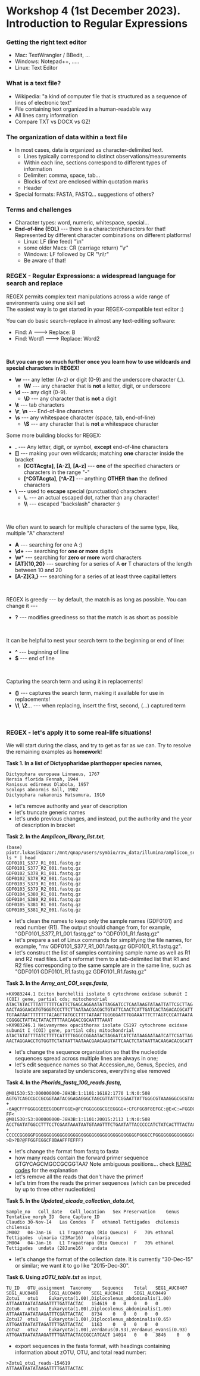 # Workshop 4 (1st December 2023). Introduction to Regular Expressions

### Getting the right text editor
* Mac: TextWrangler / BBedit, ...
* Windows: Notepad++, .....
* Linux: Text Editor

### What is a text file?
* Wikipedia: "a kind of computer file that is structured as a sequence of lines of electronic text"
* File containing text organized in a human-readable way
* All lines carry information
* Compare TXT vs DOCX vs GZ!


### The organization of data within a text file
* In most cases, data is organized as character-delimited text.
    - Lines typically correspond to distinct observations/measurements
    - Within each line, sections correspond to different types of information
    - Delimiter: comma, space, tab...
    - Blocks of text are enclosed within quotation marks
    - Header
* Special formats: FASTA, FASTQ... suggestions of others?

### Terms and challenges
* Character types: word, numeric, whitespace, special...
* **End-of-line (EOL)** --- there is a character/characters for that! Represented by different character combinations on different platforms!
    - Linux: LF (line feed) "\n"  
    - some older Macs: CR (carriage return) "\r"  
    - Windows: LF followed by CR "\n\r"  
    - Be aware of that!  
  
### REGEX - Regular Expressions: a widespread language for search and replace
REGEX permits complex text manipulations across a wide range of environments using one skill set  
The easiest way is to get started in your REGEX-compatible text editor :)  

You can do basic search-replace in almost any text-editing software:
  * Find: A     ---> Replace: B  
  * Find: Word1 ---> Replace: Word2  
    
&nbsp;  
  
**But you can go so much further once you learn how to use wildcards and special characters in REGEX!**  
  * **\w** --- any letter (A-z) or digit (0-9) and the underscore character (_).
      * **\W** --- any character that is **not** a letter, digit, or underscore
  * **\d** --- any digit (0-9).
      * **\D** --- any character that is **not** a digit
  * **\t** --- tab characters
  * **\r**, **\n** --- End-of-line characters
  * **\s** --- any whitespace character (space, tab, end-of-line)   
      * **\S** --- any character that is **not** a whitespace character
&nbsp;  

Some more building blocks for REGEX: 
  * **.** --- Any letter, digit, or symbol, **except** end-of-line characters
  * **[]** --- making your own wildcards; matching **one** character inside the bracket
      * **[CGTAcgta]**, **[A-Z]**, **[A-z]**  --- **one** of the specified characters or characters in the range "-"  
      * **[^CGTAcgta]**, **[^A-Z]** --- anything **OTHER than** the defined characters 
  * **\\** ---  used to **escape** special (punctuation) characters
      * **\\.** --- an actual escaped dot, rather than any character!   
      * **\\\\** --- escaped "backslash" character :)  
  
&nbsp;  

We often want to search for multiple characters of the same type, like, multiple "A" characters!  
  * **A** --- searching for one A :)
  * **\d+** --- searching for **one or more** digits  
  * **\w*** --- searching for **zero or more** word characters  
  * **[AT]{10,20}** --- searching for a series of A **or** T characters of the length between 10 and 20  
  * **[A-Z]{3,}** --- searching for a series of at least three capital letters  

&nbsp;  

REGEX is greedy --- by default, the match is as long as possible. You can change it ---
  * **?** --- modifies greediness so that the match is as short as possible  

&nbsp;  

It can be helpful to nest your search term to the beginning or end of line:  
  * **^** --- beginning of line
  * **$** --- end of line

&nbsp;  

Capturing the search term and using it in replacements!
  * **()** --- captures the search term, making it available for use in replacements!
  * **\1**, **\2**...  --- when replacing, insert the first, second, (...) captured term
  
&nbsp;  

### REGEX - let's apply it to some real-life situations!
We will start during the class, and try to get as far as we can. Try to resolve the remaining examples as **homework**!


**Task 1. In a list of Dictyopharidae planthopper species names**,
```
Dictyophara europaea Linnaeus, 1767
Nersia florida Fennah, 1944
Ranissus edirneus Dlabola, 1957
Scolops abnormis Ball, 1902
Dictyophara nakanonis Matsumura, 1910
```
   - let's remove authority and year of description  
   - let's truncate generic names  
   - let's undo previous changes, and instead, put the authority and the year of description in bracket  

  
**Task 2. In the *Amplicon_library_list.txt***, 
```
(base) piotr.lukasik@azor:/mnt/qnap/users/symbio/raw_data/illumina/amplicon_sequencing/20231016_NextSeq_amplicon_workshop/GDF$ ls * | head
GDF0101_S377_R1_001.fastq.gz
GDF0101_S377_R2_001.fastq.gz
GDF0102_S378_R1_001.fastq.gz
GDF0102_S378_R2_001.fastq.gz
GDF0103_S379_R1_001.fastq.gz
GDF0103_S379_R2_001.fastq.gz
GDF0104_S380_R1_001.fastq.gz
GDF0104_S380_R2_001.fastq.gz
GDF0105_S381_R1_001.fastq.gz
GDF0105_S381_R2_001.fastq.gz
```
   - let's clean the names to keep only the sample names (GDF0101) and read number (R1). The output should change from, for example, "GDF0101_S377_R1_001.fastq.gz" to "GDF0101_R1.fastq.gz"
   - let's prepare a set of Linux commands for simplifying the file names, for example, "mv GDF0101_S377_R1_001.fastq.gz GDF0101_R1.fastq.gz".
   - let's construct the list of samples containing sample name as well as R1 and R2 read files. Let's reformat them to a tab-delimited list that R1 and R2 files corresponding to the same sample are in the same line, such as "GDF0101   GDF0101_R1.fastq.gz    GDF0101_R1.fastq.gz"


**Task 3. In the *Army_ant_COI_seqs.fasta***,
```
>KX983244.1 Eciton burchellii isolate 6 cytochrome oxidase subunit I (COI) gene, partial cds; mitochondrial
ATACTATACTTTATTTTTTCATTCTGAGCAGGAATATTAGGATCCTCAATAAGTATAATTATTCGCTTAG
AACTAGGAACATGTGGGTCCCTTCTTAATAACGACGCTGTATTCAACTCATTGATCACTAGACACGCATT
TGTAATAATTTTTTTTACAGTTATGCCTTTTATAATTGGGGGATTTGGAAATTTCTTAGTCCCATTAATA
CGGGGCTATTACTATACTTTTAACAGACCGCAATTTAAAT
>KX983246.1 Neivamyrmex opacithorax isolate CS197 cytochrome oxidase subunit I (COI) gene, partial cds; mitochondrial
ATACTATATTTTATCTTTTCATTTTGGGCCGGAATACTAGGATCATCTATAAGAATAATCATTCGATTAG
AACTAGGAACCTGTGGTTCTATAATTAATAACGAACAAGTATTCAACTCTATAATTACAAGACACGCATT
```
   - let's change the sequence organization so that the nucleotide sequences spread across multiple lines are always in one;
   - let's edit sequence names so that Accession_no, Genus, Species, and Isolate are separated by underscores, everything else removed


**Task 4. In the *Phorids_fastq_100_reads.fastq***,
```
@M01530:53:000000000-J8H3B:1:1101:16182:1770 1:N:0:508
AGTGTCAGCCGCCGCGGTAATACGGAGAGGGCTAGCGTTATTCGGAATTATTGGGCGTAAAGGGCGCGTAGGCTGGTTAATAAGTTAAAAGTGAAATCCCGAGGCTTAACCTTGGAATTGCTTTTAAGACTATTAATCTAGAGATTGAAAGAGGATAGAGGAATTCCTGATGTAGAGGTAAAATTCGTAAATATTAGGAGGAACACCAGTGGCGAAGGCGTCTATCTGGTTCAAATCTGACGCTGAAGCGCGAAGGCGTGGGGAGCAAACAGGATTAGAAACCCGCGTAGTCCAAGATCG
+
-6A@CFFFGGGGGEEEGGDGFFGGE>@FCFGGGGGGCGEEGGGG<:CFGFGG9F8EFGC:@E<C:=FGGDGGFGGCFGGGGGFFGGFGFGGGFGGGGGGGGGEGGGGGGGGGGFGDGGGFGGGGGGGDGGGGGGGGGGGGFGGFGGGFCCE,DCFFF7DC,F@FGGGGGFGGG;FAF@FGFFAFGGGGFGGGBFGGGFGFGCGGGGGGGGFGGEDGGGC8EGGGDGGCCCFGGCCEGGGFGDGGGGGGGGGCGGDGGGGDGGEG5BGGGGGG@@FFFFF6:FGGGGDFFFFFFFFF?FF<
@M01530:53:000000000-J8H3B:1:1101:20015:2113 1:N:0:508
ACCTGATATGGCCTTTCCTCGAATAAATAATGTAAGTTTCTGAATATTACCCCCATCTATCACTTTACTACTTTTAAGAAGAATAATAGAAAATGGAGCTGGAACAGGATGAACTGTTTACCCTCCTTTATCCGCCAATATTGCCCATAGAGGAACTTCTATTGATTCAGCTATTTTTTCTTTACATTTAGCTGGAATTTCCTCAATTCTAGGAGCTATCAATTTTATTTCAACAATTATTAATATACGCTCTTTAAAAATAACACTTGACCGAATACCTTTACTTGTATGATCAATTAG
+
CCCCCGGGGGFGGGGGGGGGGGGGGGGGGGGGGGGGGGGGGGGGGGGGGFGGGCCFGGGGGGGGGGGGGGGGGGGGGGGGGGGGGGGGGGGGGGGGGGGGGGGGGGGGFFGGGGGGGGGGGGGGGGGGGGGGGGGGGGGGGGGGGGGGGGDFGGCGGGGGFGGGGGGGGGGGGDGGGGGGGGGCFGGGGGGGGGGGGGGGGGGGGFGGGGGGGGGGGGGGGFGGGGGGFGFFGDGGGGGGGGGGDGGGGGE5DFGGGFGGGGGFFFGGF??>B>?B?@FFGGFEGGCF8BAAFFFEFFF)
```
   - let's change the format from fastq to fasta
   - how many reads contain the forward primer sequence GTGYCAGCMGCCGCGGTAA? Note ambiguous positions... check [IUPAC codes](https://www.bioinformatics.org/sms/iupac.html) for the explanation
   - let's remove all the reads that don't have the primer!
   - let's trim from the reads the primer sequences (which can be preceded by up to three other nucleotides)


**Task 5. In the *Updated_cicada_collection_data.txt***,
```
Sample_no	Coll_date	Coll_location	Sex	Preservation	Genus	Tentative_morph_ID	Gene_Capture_ID																	
Claudio	30-Nov-14	Las Condes	F	ethanol	Tettigades	chilensis	chilensis																	
JM002	04-Jan-16	L1 Trapatrapa (Rio Queuco)	F	70% ethanol	Tettigades	ulnaria (23Mar16)	ulnaria																	
JM004	04-Jan-16	L1 Trapatrapa (Rio Queuco)	F	70% ethanol	Tettigades	undata (28June16)	undata
```
   - let's change the format of the collection date. It is currently "30-Dec-15" or similar; we want it to go like "2015-Dec-30".


**Task 6. Using *zOTU_table.txt*** as input,
```
TU_ID	OTU_assignment	Taxonomy	Sequence	Total	SEG1_AUC0407	SEG1_AUC0408	SEG1_AUC0409	SEG1_AUC0410	SEG1_AUC0449
Zotu1	otu1	Eukaryota(1.00),Diplocolenus_abdominalis(1.00)	ATTAAATAATATAAGATTTTGATTACTAC	154619	0	0	0	0	0
Zotu6	otu1	Eukaryota(1.00),Diplocolenus_abdominalis(1.00)	ATTAAATAATATAAGATTTCGATTACTAC	8734	0	0	0	0	0
Zotu17	otu1	Eukaryota(1.00),Diplocolenus_abdominalis(0.65)	ATTGAATAATATTAGATTTTGATTACTAC	1163	0	0	0	0	0
Zotu2	otu2	Eukaryota(1.00),Verdanus(0.93),Verdanus_evansi(0.93)	ATTGAATAATATAAGATTTTGATTACTACCGCCATCACT	14014	0	0	3846	0	0
```
   - export sequences in the fasta format, with headings containing information about zOTU, OTU, and total read number:
```
>Zotu1_otu1_reads-154619
ATTAAATAATATAAGATTTTGATTACTAC
```

